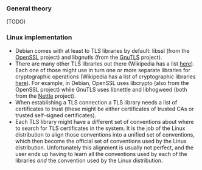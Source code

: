 ### General theory

(TODO)

### Linux implementation

* Debian comes with at least to TLS libraries by default: libssl (from the [OpenSSL](https://www.openssl.org) project) and libgnutls (from the [GnuTLS](https://www.gnutls.org) project).
* There are many other TLS libraries out there (Wikipedia has a list [here](https://en.wikipedia.org/wiki/Comparison_of_TLS_implementations)). Each one of those might use in turn one or more separate libraries for cryptographic operations (Wikipedia has a list of cryptographic libraries [here](https://en.wikipedia.org/wiki/Comparison_of_cryptography_libraries)). For example, in Debian, OpenSSL uses libcrypto (also from the OpenSSL project) while GnuTLS uses libnettle and libhogweed (both from the [Nettle](https://www.lysator.liu.se/~nisse/nettle/) project).
* When establishing a TLS connection a TLS library needs a list of certificates to trust (these might be either certificates of trusted CAs or trusted self-signed certificates).
* Each TLS library might have a different set of conventions about where to search for TLS certificates in the system. It is the job of the Linux distribution to align those conventions into a unified set of conventions, which then become the official set of conventions used by the Linux distribution. Unfortunately this alignment is usually not perfect, and the user ends up having to learn all the conventions used by each of the libraries *and* the convention used by the Linux distribution.